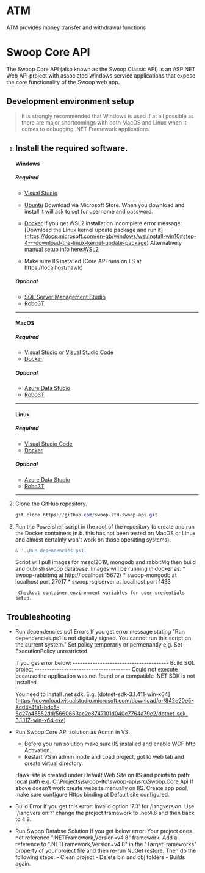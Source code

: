 # ATM
ATM provides money transfer and withdrawal functions

# Swoop Core API

The Swoop Core API (also known as the Swoop Classic API) is an ASP.NET Web API project with associated Windows service applications that expose the core functionality of the Swoop web app.

## Development environment setup
> It is strongly recommended that Windows is used if at all possible as there are major shortcomings with both MacOS and Linux when it comes to debugging .NET Framework applications.

1. Install the required software.
    ----------------------------------------------------------------
    #### Windows 
    ##### Required
    * [Visual Studio](https://visualstudio.microsoft.com/)
	* [Ubuntu](https://www.microsoft.com/en-gb/p/ubuntu/9nblggh4msv6) Download via Microsoft Store.
		When you download and install it will ask to set for username and password.
	* [Docker](https://www.docker.com/) 
		If you get WSL2 installation incomplete error message: [Download the Linux kernel update package and run it] (https://docs.microsoft.com/en-gb/windows/wsl/install-win10#step-4---download-the-linux-kernel-update-package)
		Alternatively manual setup info here:[WSL2](https://docs.microsoft.com/en-us/windows/wsl/install-win10)
	
	* Make sure IIS installed (Core API runs on IIS at https://localhost/hawk)
	
    ##### Optional
    * [SQL Server Management Studio](https://docs.microsoft.com/en-us/sql/ssms/download-sql-server-management-studio-ssms)
    * [Robo3T](https://robomongo.org/)
    ----------------------------------------------------------------
    #### MacOS 
    ##### Required
    * [Visual Studio](https://visualstudio.microsoft.com/vs/mac/) or [Visual Studio Code](https://code.visualstudio.com/)
    * [Docker](https://www.docker.com/)
    ##### Optional
    * [Azure Data Studio](https://docs.microsoft.com/en-us/sql/azure-data-studio/download-azure-data-studio)
    * [Robo3T](https://robomongo.org/)
    ----------------------------------------------------------------
    #### Linux 
    ##### Required
    * [Visual Studio Code](https://code.visualstudio.com/)
    * [Docker](https://www.docker.com/)
    ##### Optional
    * [Azure Data Studio](https://docs.microsoft.com/en-us/sql/azure-data-studio/download-azure-data-studio)
    * [Robo3T](https://robomongo.org/)
    ----------------------------------------------------------------
2. Clone the GitHub repository.
    ```powershell
    git clone https://github.com/swoop-ltd/swoop-api.git
    ```
3. Run the Powershell script in the root of the repository to create and run the Docker containers (n.b. this has not been tested on MacOS or Linux and almost certainly won't work on those operating systems).
    ```powershell
    & '.\Run dependencies.ps1'
    ```
	
	Script will pull images for mssql2019, mongodb and rabbitMq then build and publish swoop database.
	Images will be running in docker as:
		* swoop-rabbitmq  at http://localhost:15672/
		* swoop-mongodb   at localhost port 27017
		* swoop-sqlserver at localhost port 1433 
		
		Checkout container environment variables for user credentials setup.
	
## Troubleshooting
 * 	Run dependencies.ps1 Errors
	If you get error message stating "Run dependencies.ps1 is not digitally signed. You cannot run this script on the current system."
	Set policy temporarly or permenantly e.g.  Set-ExecutionPolicy unrestricted

	If you get error below:
	--------------------------------------- Build SQL project ---------------------------------------
	Could not execute because the application was not found or a compatible .NET SDK is not installed.

	You need to install .net sdk. E.g. [dotnet-sdk-3.1.411-win-x64] (https://download.visualstudio.microsoft.com/download/pr/842e20e5-8cd4-4fe1-bdc5-5d27a45552dd/5660663ac2e8747101d040c7764a79c2/dotnet-sdk-3.1.117-win-x64.exe)
	
 * Run Swoop.Core API solution as Admin in VS.
   	* Before you run solution make sure IIS installed and enable WCF http Activation.
	* Restart VS in admin mode and Load project, got to web tab and create virtual directory.
	
	Hawk site is created under Default Web Site on IIS and points to path: local path e.g. C:\Projects\swoop-ltd\swoop-api\src\Swoop.Core.Api
	If above doesn’t work create website manually on IIS.
	Create app pool, make sure configure Https binding at Default site configured.
   
 * Build Error
	If you get this  error: Invalid option '7.3' for /langversion. Use '/langversion:?' 
	change the project framework to .net4.6 and then back to 4.8.

 * Run Swoop.Databse Solution
     If you get below error:
		Your project does not reference ".NETFramework,Version=v4.8" framework.
		Add a reference to ".NETFramework,Version=v4.8" in the "TargetFrameworks" property of your project file and then re-run NuGet restore.
	 Then do the following steps:
		- Clean project
		- Delete bin and obj folders
		- Builds again.
